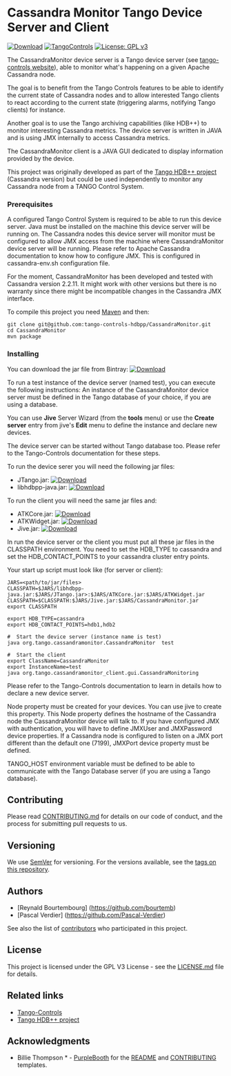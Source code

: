 # Cassandra Monitor Tango Device Server and Client
[![Download](https://api.bintray.com/packages/tango-controls/maven/CassandraMonitor/images/download.svg)](https://bintray.com/tango-controls/maven/CassandraMonitor/_latestVersion)
[![TangoControls](https://img.shields.io/badge/-Tango--Controls-7ABB45.svg?style=flat&logo=%20data%3Aimage%2Fpng%3Bbase64%2CiVBORw0KGgoAAAANSUhEUgAAACAAAAAkCAYAAADo6zjiAAAABHNCSVQICAgIfAhkiAAAAAlwSFlzAAALEwAACxMBAJqcGAAAAsFJREFUWIXtl01IFVEYht9zU%2FvTqOxShLowlOgHykWUGEjUKqiocB1FQURB0KJaRdGiaFM7gzZRLWpTq2olhNQyCtpYCP1gNyIoUTFNnxZzRs8dzvw4Q6564XLnfOf73vedc2a%2BmZEKALgHrC3CUUR8CxZFeEoFalsdM4uLmMgFoIlZLJp3A9ZE4S2oKehhlaR1BTnyg2ocnW%2FxsxEDhbYij4EPVncaeASMAavnS%2FwA8NMaqACNQCew3f4as3KZOYh2SuqTVJeQNiFpn6QGSRVjTH9W%2FiThvcCn6H6n4BvQDvQWFT%2BSIDIFDAKfE3KOAQeBfB0XGPeQvgE67P8ZoB44DvTHmFgJdOQRv%2BUjc%2BavA9siNTWemgfA3TwGquCZ3w8szFIL1ALngIZorndvgJOR0GlP2gtJkzH%2Bd0fGFxW07NqY%2FCrx5QRXcYjbCbmxF1dkBSbi8kpACah3Yi2Sys74cVyxMWY6bk5BTwgRe%2BYlSzLmxNpU3aBeJogk4XWWpJKUeiap3RJYCpQj4QWZDQCuyIAk19Auj%2BAFYGZZjTGjksaBESB8P9iaxUBIaJzjZcCQcwHdj%2BS2Al0xPOeBYYKHk4vfmQ3Y8YkIwRUb7wQGU7j2ePrA1URx93ayd8UpD8klyPbSQfCOMIO05MbI%2BDvwBbjsMdGTwlX21AAMZzEerkaI9zFkP4AeYCPBg6gNuEb6I%2FthFgN1KSQupqzoRELOSed4DGiJala1UmOMr2U%2Bl%2FTWEy9Japa%2Fy41IWi%2FJ3d4%2FkkaAw0Bz3AocArqApwTvet3O3GbgV8qqjAM7bf4N4KMztwTodcYVyelywKSCD5V3xphNXoezuTskNSl4bgxJ6jPGVJJqbN0aSV%2Bd0M0aO7FCs19Jo2lExphXaTkxdRVgQFK7DZVDZ8%2BcpdmQh3wuILh7ut3AEyt%2B51%2BL%2F0cUfwFOX0t0StltmQAAAABJRU5ErkJggg%3D%3D)](http://www.tango-controls.org) 
[![License: GPL v3](https://img.shields.io/badge/License-GPL%20v3-blue.svg)](https://www.gnu.org/licenses/gpl-3.0)

The CassandraMonitor device server is a Tango device server
    (see [tango-controls website](http://www.tango-controls.org)),
     able to monitor what's happening on a given Apache Cassandra node.

The goal is to benefit from the Tango Controls features to be able to identify the current state of
    Cassandra nodes and to allow interested Tango clients to react according to the current state
    (triggering alarms, notifying Tango clients) for instance.
    
Another goal is to use the Tango archiving capabilities (like HDB++) to monitor interesting Cassandra metrics.
The device server is written in JAVA and is using JMX internally to access Cassandra metrics.

The CassandraMonitor client is a JAVA GUI dedicated to display information provided by the device.

This project was originally developed as part of the
  [Tango HDB++ project](http://tango-controls.readthedocs.io/en/latest/tools-and-extensions/archiving/HDB++.html)
  (Cassandra version) but could be used independently to monitor any Cassandra node from a TANGO Control System.

### Prerequisites

A configured Tango Control System is required to be able to run this device server.
Java must be installed on the machine this device server will be running on.
The Cassandra nodes this device server will monitor must be configured to allow JMX access from the machine
    where CassandraMonitor device server will be running.
    Please refer to Apache Cassandra documentation to know how to configure JMX.
    This is configured in cassandra-env.sh configuration file.

For the moment, CassandraMonitor has been developed and tested with Cassandra version 2.2.11.
It might work with other versions but there is no warranty since there might be incompatible changes
    in the Cassandra JMX interface.

To compile this project you need [Maven](https://maven.apache.org/) and then:
```
git clone git@github.com:tango-controls-hdbpp/CassandraMonitor.git
cd CassandraMonitor
mvn package
```

### Installing

You can download the jar file from Bintray:
[![Download](https://api.bintray.com/packages/tango-controls/maven/CassandraMonitor/images/download.svg)](https://bintray.com/tango-controls/maven/CassandraMonitor/_latestVersion)

To run a test instance of the device server (named test), you can execute the following instructions:
An instance of the CassandraMonitor device server must be defined in the Tango database of your choice,
if you are using a database.

You can use **Jive** Server Wizard (from the **tools** menu) or use the **Create server** entry from jive's
**Edit** menu to define the instance and declare new devices.

The device server can be started without Tango database too.
Please refer to the Tango-Controls documentation for these steps.

To run the device serer you will need the following jar files:
* JTango.jar: [![Download](https://api.bintray.com/packages/tango-controls/jtango/JTango/images/download.svg)](https://bintray.com/tango-controls/jtango/JTango/_latestVersion)
* libhdbpp-java.jar: [![Download](https://api.bintray.com/packages/tango-controls/maven/libhdbpp-java/images/download.svg)](https://bintray.com/tango-controls/maven/libhdbpp-java/_latestVersion)

To run the client you will need the same jar files and:
* ATKCore.jar: [![Download](https://api.bintray.com/packages/tango-controls/maven/ATKCore/images/download.svg)](https://bintray.com/tango-controls/maven/ATKCore/_latestVersion)
* ATKWidget.jar: [![Download](https://api.bintray.com/packages/tango-controls/maven/ATKWidget/images/download.svg)](https://bintray.com/tango-controls/maven/ATKWidget/_latestVersion)
* Jive.jar: [![Download](https://api.bintray.com/packages/tango-controls/maven/Jive/images/download.svg)](https://bintray.com/tango-controls/maven/Jive/_latestVersion)

In run the device server or the client you must put all these jar files in the CLASSPATH environment.
You need to set the HDB_TYPE to cassandra and set the HDB_CONTACT_POINTS to your cassandra cluster entry points.

Your start up script must look like (for server or client):

```
JARS=<path/to/jar/files>
CLASSPATH=$JARS/libhdbpp-java.jar:$JARS/JTango.jar>:$JARS/ATKCore.jar:$JARS/ATKWidget.jar
CLASSPATH=$CLASSPATH:$JARS/Jive.jar:$JARS/CassandraMonitor.jar
export CLASSPATH

export HDB_TYPE=cassandra
export HDB_CONTACT_POINTS=hdb1,hdb2

#  Start the device server (instance name is test)
java org.tango.cassandramonitor.CassandraMonitor  test

#  Start the client 
export ClassName=CassandraMonitor
export InstanceName=test
java org.tango.cassandramonitor_client.gui.CassandraMonitoring
```

Please refer to the Tango-Controls documentation to learn in details how to declare a new device server.

Node property must be created for your devices. You can use jive to create this property.
This Node property defines the hostname of the Cassandra node the CassandraMonitor device will talk to.
If you have configured JMX with authentication, you will have to define JMXUser and JMXPassword device properties.
If a Cassandra node is configured to listen on a JMX port different than the default one (7199),
JMXPort device property must be defined.

TANGO_HOST environment variable must be defined to be able to communicate with the Tango Database server
 (if you are using a Tango database).

## Contributing

Please read [CONTRIBUTING.md](CONTRIBUTING.md) for details on our code of conduct,
    and the process for submitting pull requests to us.

## Versioning

We use [SemVer](http://semver.org/) for versioning. For the versions available,
    see the [tags on this repository](https://github.com/tango-controls-hdbpp/CassandraMonitor/tags). 

## Authors

* [Reynald Bourtembourg] (https://github.com/bourtemb)
* [Pascal Verdier] (https://github.com/Pascal-Verdier)

See also the list of [contributors](https://github.com/tango-controls/CassandraMonitor/contributors) 
    who participated in this project.

## License

This project is licensed under the GPL V3 License - see the [LICENSE.md](LICENSE.md) file for details.

## Related links

* [Tango-Controls](http://www.tango-controls.org)
* [Tango HDB++ project](http://tango-controls.readthedocs.io/en/latest/tools-and-extensions/archiving/HDB++.html)

## Acknowledgments

* Billie Thompson * - [PurpleBooth](https://github.com/PurpleBooth) for the [README](https://gist.github.com/PurpleBooth/109311bb0361f32d87a2) and [CONTRIBUTING](https://gist.github.com/PurpleBooth/b24679402957c63ec426) templates.



